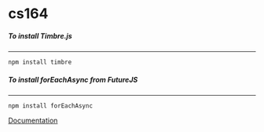cs164
=====
##### To install Timbre.js
___
```npm install timbre```
##### To install forEachAsync from FutureJS
___
```npm install forEachAsync```

[Documentation](DOCUMENTATION.md)

